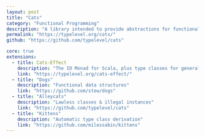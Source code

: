 ```yaml
---
layout: post
title: "Cats"
category: "Functional Programming"
description: "A library intended to provide abstractions for functional programming in Scala, leveraging its unique features. Design goals are approachability, modularity, documentation and efficiency."
permalink: "https://typelevel.org/cats/"
github: "https://github.com/typelevel/cats"

core: true
extensions:
  - title: Cats-Effect
    description: "The IO Monad for Scala, plus type classes for general effect types."
    link: "https://typelevel.org/cats-effect/"
  - title: "Dogs"
    description: "Functional data structures"
    link: "https://github.com/stew/dogs"
  - title: "Alleycats"
    description: "Lawless classes & illegal instances"
    link: "https://github.com/typelevel/cats"
  - title: "Kittens"
    description: "Automatic type class derivation"
    link: "https://github.com/milessabin/kittens"
---
```

